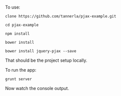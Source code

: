 To use:

```
clone https://github.com/tannerla/pjax-example.git
```
```
cd pjax-example
```
```
npm install
```
```
bower install 
```
```
bower install jquery-pjax --save
```

That should be the project setup locally.  

To run the app:

```
grunt server
```

Now watch the console output.
